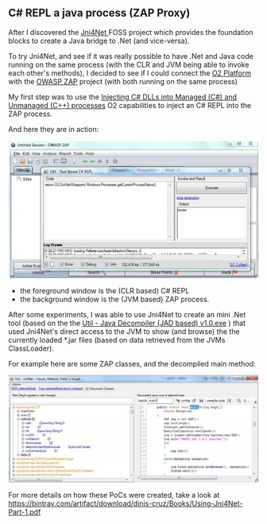 ## C# REPL a java process (ZAP Proxy)

After I discovered the [Jni4Net ](http://jni4net.sourceforge.net/) FOSS project which provides the foundation blocks to create a Java bridge to .Net (and vice-versa).

To try Jni4Net, and see if it was really possible to have .Net and Java code running on the same process (with the CLR and JVM being able to invoke each other's methods), I decided to see if I could connect the [O2 Platform](http://diniscruz.blogspot.co.uk/p/owasp-o2-platform.html) with the [OWASP ZAP](https://www.owasp.org/index.php/OWASP_Zed_Attack_Proxy_Project) project (with both running on the same process)

My first step was to use the [Injecting C# DLLs into Managed (C#) and Unmanaged (C++) processes](http://diniscruz.blogspot.co.uk/2012/06/video-injecting-c-dlls-into-managed-c.html)  O2 capabilities to inject an C# REPL into the ZAP process.

And here they are in action:

![](images/CropperCapture_5B72_5D.jpg)

  * the foreground window is the (CLR based) C# REPL
  * the background window is the (JVM based) ZAP process.

After some experiments, I was able to use Jni4Net to create an mini .Net tool (based on the the [Util - Java Decompiler (JAD based) v1.0.exe](http://diniscruz.blogspot.com/2012/11/util-java-decompiler-jad-based-v10exe.html) ) that used Jni4Net's direct access to the JVM to show (and browse) the the currently loaded *.jar files (based on data retrieved from the JVMs ClassLoader).

For example here are some ZAP classes, and the decompiled main method:

![](images/CropperCapture_5B74_5D.jpg)

For more details on how these PoCs were created, take a look at https://bintray.com/artifact/download/dinis-cruz/Books/Using-Jni4Net-Part-1.pdf
